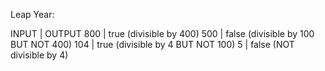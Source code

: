 Leap Year:

INPUT       |       OUTPUT
800         |       true (divisible by 400)
500         |       false (divisible by 100 BUT NOT 400)
104         |       true (divisible by 4 BUT NOT 100)
5           |       false (NOT divisible by 4)
